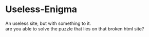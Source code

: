 # Useless-Enigma
An useless site, but with something to it.<br>
are you able to solve the puzzle that lies on that broken html site?
